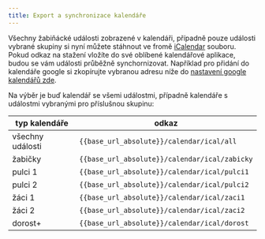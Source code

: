 ```yaml
---
title: Export a synchronizace kalendáře
---
```

Všechny žabiňácké události zobrazené v kalendáři, případně pouze události vybrané skupiny si nyní můžete stáhnout ve fromě <a href="https://cs.wikipedia.org/wiki/ICalendar" target="_blank">iCalendar</a> souboru. Pokud odkaz na stažení vložíte do své oblíbené kalendářové aplikace, budou se vám události průběžně synchornizovat. Například pro přidání do kalendáře google si zkopírujte vybranou adresu níže do <a href="https://calendar.google.com/calendar/r/settings/addbyurl" target="_blank">nastavení google kalendářů zde</a>.

Na výběr je buď kalendář se všemi událostmi, případně kalendáře s událostmi vybranými pro příslušnou skupinu:

| typ kalendáře | odkaz |
| ---|---|
|   všechny události| `{{base_url_absolute}}/calendar/ical/all`       |
|   žabičky         | `{{base_url_absolute}}/calendar/ical/zabicky`   |
|   pulci 1         | `{{base_url_absolute}}/calendar/ical/pulci1`    |
|   pulci 2         | `{{base_url_absolute}}/calendar/ical/pulci2`    |
|   žáci 1          | `{{base_url_absolute}}/calendar/ical/zaci1`     |
|   žáci 2          | `{{base_url_absolute}}/calendar/ical/zaci2`     |
|   dorost+         | `{{base_url_absolute}}/calendar/ical/dorost`    |


